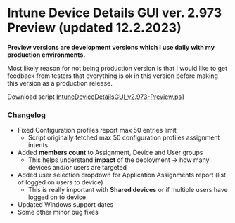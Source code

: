 # Intune Device Details GUI ver. 2.973 Preview (updated 12.2.2023)
**Preview versions are development versions which I use daily with my production environments.**


Most likely reason for not being production version is that I would like to get feedback from testers that everything is ok in this version before making this version as a production release.


Download script [IntuneDeviceDetailsGUI_v2.973-Preview.ps1](./IntuneDeviceDetailsGUI_v2.973-Preview.ps1)

### Changelog
* Fixed Configuration profiles report max 50 entries limit
  * Script originally fetched max 50 configuration profiles assignment intents
* Added **members count** to Assignment, Device and User groups
  * This helps understand **impact** of the deployment -> how many devices and/or users are targeted
* Added user selection dropdown for Application Assignments report (list of logged on users to device)
  * This is really important with **Shared devices** or if multiple users have logged on to device
* Updated Windows support dates
* Some other minor bug fixes

